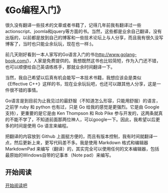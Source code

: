 # 《Go编程入门》
很久没有翻译一些技术的文章或者书籍了，记得几年前我有翻译过一些actionscript、joomla和jquery等方面的书。当然，这些都是业余自己翻译，没有出版的，以前都是放到自己的博客和一些技术论坛上与人分享，而且我有很久没写博客了，当时也只能业余玩玩，现在也一样:)。

前几天刚好看到一本人家写的Go语言入门的书(http://www.golang-book.com/)，人家是免费提供的。我想既然这书也比较简短，作为入门还不错，也可以顺便给自己英语练练手，那就业余时间翻译一下。

当然，我自己希望以后真有机会能写一本技术书籍，我想应该会是类似《Effective C++》这样的书，现在业余玩玩吧，也还可以跟其他人分享，这是一件很不错的事情。

Go语言是到目前为止我见过的最舒服（不知道怎么形容，只能用舒服）的语言，之前学 ruby 和 python 也有过，只是 Go 给我的感觉是更强烈。它是由 Google 支持），更重要的是它是由 Ken Thompson 和 Rob Pike 参与开发的，这两条就真的不能不学了，不知道前面那两位神人，可以google一下。因此，我希望以后更多的时间是使用 Go 语言来编程。

把翻译的内容放到 Github 上面挺方便的，而且有版本控制，我有时间就翻译一点，然后更新上来，更写代码差不多。我是使用 Markdown 格式和编辑器  MarkdownPad 来编写（翻译）的，其实完全可以使用任何的文本编辑器，包括最原始的Windows自带的记事本（Note pad）来编写。

## 开始阅读

[开始阅读吧](<https://github.com/andycai/an-introduction-to-programming-in-go/blob/master/0.md>)
